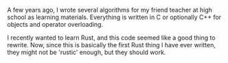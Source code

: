 
A few years ago, I wrote several algorithms for my friend teacher at high school as learning materials. Everything is written in C or optionally C++ for objects and operator overloading.

I recently wanted to learn Rust, and this code seemed like a good thing to rewrite. Now, since this is basically the first Rust thing I have ever written, they might not be 'rustic' enough, but they should work.
